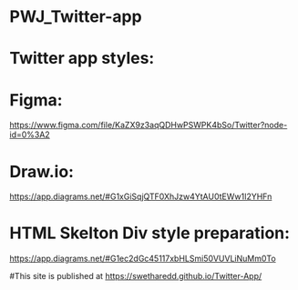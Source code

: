 # PWJ_Twitter-app
 
# Twitter app styles: 
# Figma:
https://www.figma.com/file/KaZX9z3aqQDHwPSWPK4bSo/Twitter?node-id=0%3A2

# Draw.io:
https://app.diagrams.net/#G1xGiSqjQTF0XhJzw4YtAU0tEWw1I2YHFn

# HTML Skelton Div style preparation: 
https://app.diagrams.net/#G1ec2dGc45117xbHLSmi50VUVLiNuMm0To

#This site is published at https://swetharedd.github.io/Twitter-App/
